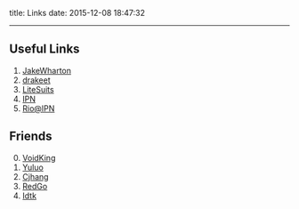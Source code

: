 title: Links
date: 2015-12-08 18:47:32

---

## Useful Links

1. [JakeWharton](http://jakewharton.com)
2. [drakeet](http://drakeet.me)
3. [LiteSuits](http://litesuits.com)
4. [IPN](http://ipn.li)
5. [Rio@IPN](http://riobard.com)

## Friends

0. [VoidKing](http://voidking.com)
1. [Yuluo](http://iyuluo.com)
2. [Cjhang](http://www.cjhang.com)
3. [RedGo](https://greenlightt.github.io)
4. [Idtk](http://idtkm.com)
